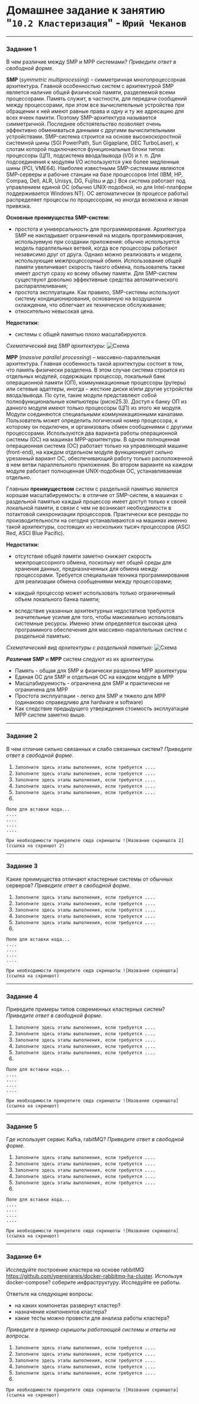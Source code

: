 # Домашнее задание к занятию "`10.2 Кластеризация`" - `Юрий Чеканов`


---

### Задание 1
В чем различие между SMP и MPP системами?
*Приведите ответ в свободной форме.*

**SMP** (*symmetric multiprocessing*) – симметричная многопроцессорная архитектура. 
Главной особенностью систем с архитектурой SMP является наличие общей физической памяти, разделяемой всеми процессорами.
Память служит, в частности, для передачи сообщений между процессорами, при этом все вычислительные устройства при обращении к ней 
имеют равные права и одну и ту же адресацию для всех ячеек памяти. Поэтому SMP-архитектура называется симметричной. 
Последнее обстоятельство позволяет очень эффективно обмениваться данными с другими вычислительными устройствами. SMP-система строится 
на основе высокоскоростной системной шины (SGI PowerPath, Sun Gigaplane, DEC TurboLaser), к слотам которой подключаются функциональные 
блоки типов: процессоры (ЦП), подсистема ввода/вывода (I/O) и т. п. Для подсоединения к модулям I/O используются уже более медленные шины (PCI, VME64). 
Наиболее известными SMP-системами являются SMP-cерверы и рабочие станции на базе процессоров Intel (IBM, HP, Compaq, Dell, ALR, Unisys, DG, Fujitsu и др.) 
Вся система работает под управлением единой ОС (обычно UNIX-подобной, но для Intel-платформ поддерживается Windows NT). 
ОС автоматически (в процессе работы) распределяет процессы по процессорам, но иногда возможна и явная привязка.

**Основные преимущества SMP-систем:**
* простота и универсальность для программирования. Архитектура SMP не накладывает ограничений на модель программирования, 
используемую при создании приложения: обычно используется модель параллельных ветвей, когда все процессоры работают независимо друг от друга. 
Однако можно реализовать и модели, использующие межпроцессорный обмен. Использование общей памяти увеличивает скорость такого обмена, 
пользователь также имеет доступ сразу ко всему объему памяти. Для SMP-систем существуют довольно эффективные средства автоматического распараллеливания;
* простота эксплуатации. Как правило, SMP-системы используют систему кондиционирования, основанную на воздушном охлаждении, что облегчает их техническое обслуживание;
* относительно невысокая цена.

**Недостатки:**
* системы с общей памятью плохо масштабируются.

*Схематический вид SMP архитектуры:*
![Схема](/pics/1002/smp.png "Схематический вид SMP архитектуры")


**MPP** (*massive parallel processing*) – массивно-параллельная архитектура. Главная особенность такой архитектуры состоит в том, 
что память физически разделена. В этом случае система строится из отдельных модулей, содержащих процессор, локальный банк операционной памяти (ОП), 
коммуникационные процессоры (рутеры) или сетевые адаптеры, иногда – жесткие диски и/или другие устройства ввода/вывода. 
По сути, такие модули представляют собой полнофункциональные компьютеры (рисю25.3). Доступ к банку ОП из данного модуля имеют только процессоры (ЦП) 
из этого же модуля. Модули соединяются специальными коммуникационными каналами. Пользователь может определить логический номер процессора, 
к которому он подключен, и организовать обмен сообщениями с другими процессорами. Используются два варианта работы операционной системы (ОС) 
на машинах MPP-архитектуры. В одном полноценная операционная система (ОС) работает только на управляющей машине (front-end), на каждом отдельном модуле 
функционирует сильно урезанный вариант ОС, обеспечивающий работу только расположенной в нем ветви параллельного приложения. Во втором варианте на каждом 
модуле работает полноценная UNIX-подобная ОС, устанавливаемая отдельно.

Главным **преимуществом** систем с раздельной памятью является хорошая масштабируемость: в отличие от SMP-систем, в машинах с раздельной памятью 
каждый процессор имеет доступ только к своей локальной памяти, в связи с чем не возникает необходимости в потактовой синхронизации процессоров. 
Практически все рекорды по производительности на сегодня устанавливаются на машинах именно такой архитектуры, состоящих из нескольких тысяч 
процессоров (ASCI Red, ASCI Blue Pacific).

**Недостатки:**

* отсутствие общей памяти заметно снижает скорость межпроцессорного обмена, поскольку нет общей среды для хранения данных, предназначенных для 
обмена между процессорами. Требуется специальная техника программирования для реализации обмена сообщениями между процессорами;

* каждый процессор может использовать только ограниченный объем локального банка памяти;

* вследствие указанных архитектурных недостатков требуются значительные усилия для того, чтобы максимально использовать системные ресурсы. 
Именно этим определяется высокая цена программного обеспечения для массивно-параллельных систем с раздельной памятью.

*Схематический вид архитектуры с раздельной памятью:*
![Схема](/pics/1002/mpp.png "Схематический вид MPP архитектуры")

***Различия*** **SMP** и **MPP** систем следуют из их архитектуры. 
* Память - общая для SMP и физически разделена MPP архитектуры
* Единая ОС для SMP и отдельная ОС на каждом модуле в MPP
* Масштабируемость - ограничена для SMP и практически не ограничена для MPP
* Простота эксплуатации - легко для SMP и тяжело для MPP (одинаково справедливо для hardware и software) 
* Как следствие предыдущего утверждения стоимость эксплуатации MPP систем заметно выше. 


---

### Задание 2
В чем отличие сильно связанных и слабо связанных систем?
*Приведите ответ в свободной форме.*

1. `Заполните здесь этапы выполнения, если требуется ....`
2. `Заполните здесь этапы выполнения, если требуется ....`
3. `Заполните здесь этапы выполнения, если требуется ....`
4. `Заполните здесь этапы выполнения, если требуется ....`
5. `Заполните здесь этапы выполнения, если требуется ....`
6. 

```
Поле для вставки кода...
....
....
....
....
```

`При необходимости прикрепитe сюда скриншоты
![Название скриншота 2](ссылка на скриншот 2)`


---

### Задание 3
Какие преимущества отличают кластерные системы от обычных серверов?
*Приведите ответ в свободной форме.*

1. `Заполните здесь этапы выполнения, если требуется ....`
2. `Заполните здесь этапы выполнения, если требуется ....`
3. `Заполните здесь этапы выполнения, если требуется ....`
4. `Заполните здесь этапы выполнения, если требуется ....`
5. `Заполните здесь этапы выполнения, если требуется ....`
6. 

```
Поле для вставки кода...
....
....
....
....
```

`При необходимости прикрепитe сюда скриншоты
![Название скриншота](ссылка на скриншот)`

---

### Задание 4
Приведите примеры типов современных кластерных систем?
*Приведите ответ в свободной форме.*

1. `Заполните здесь этапы выполнения, если требуется ....`
2. `Заполните здесь этапы выполнения, если требуется ....`
3. `Заполните здесь этапы выполнения, если требуется ....`
4. `Заполните здесь этапы выполнения, если требуется ....`
5. `Заполните здесь этапы выполнения, если требуется ....`
6. 

```
Поле для вставки кода...
....
....
....
....
```

`При необходимости прикрепитe сюда скриншоты
![Название скриншота](ссылка на скриншот)`

---

### Задание 5
Где использует сервис Kafka, rabitMQ?
*Приведите ответ в свободной форме.*


1. `Заполните здесь этапы выполнения, если требуется ....`
2. `Заполните здесь этапы выполнения, если требуется ....`
3. `Заполните здесь этапы выполнения, если требуется ....`
4. `Заполните здесь этапы выполнения, если требуется ....`
5. `Заполните здесь этапы выполнения, если требуется ....`
6. 

```
Поле для вставки кода...
....
....
....
....
```

`При необходимости прикрепитe сюда скриншоты
![Название скриншота](ссылка на скриншот)`

---

### Задание 6*
Исследуйте построение кластера на основе rabbitMQ https://github.com/ypereirareis/docker-rabbitmq-ha-cluster. 
Используя docker-compose? соберите инфраструктуру. Исследуйте ее работы.

Ответьте на следующие вопросы:

- на каких компонетах развернут кластер?
- назначение компонентов кластера?
- какие тесты можно провести для анализа работы кластера?

*Приведите в пример скришоты работающей системы и ответы на вопросы.*


1. `Заполните здесь этапы выполнения, если требуется ....`
2. `Заполните здесь этапы выполнения, если требуется ....`
3. `Заполните здесь этапы выполнения, если требуется ....`
4. `Заполните здесь этапы выполнения, если требуется ....`
5. `Заполните здесь этапы выполнения, если требуется ....`
6. 

`При необходимости прикрепитe сюда скриншоты
![Название скриншота](ссылка на скриншот)`
